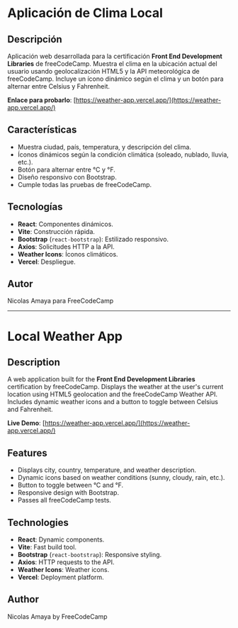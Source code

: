 # Aplicación de Clima Local

## Descripción
Aplicación web desarrollada para la certificación **Front End Development Libraries** de freeCodeCamp. Muestra el clima en la ubicación actual del usuario usando geolocalización HTML5 y la API meteorológica de freeCodeCamp. Incluye un ícono dinámico según el clima y un botón para alternar entre Celsius y Fahrenheit.

**Enlace para probarlo**: [https://weather-app.vercel.app/](https://weather-app.vercel.app/)

## Características
- Muestra ciudad, país, temperatura, y descripción del clima.
- Íconos dinámicos según la condición climática (soleado, nublado, lluvia, etc.).
- Botón para alternar entre °C y °F.
- Diseño responsivo con Bootstrap.
- Cumple todas las pruebas de freeCodeCamp.

## Tecnologías
- **React**: Componentes dinámicos.
- **Vite**: Construcción rápida.
- **Bootstrap** (`react-bootstrap`): Estilizado responsivo.
- **Axios**: Solicitudes HTTP a la API.
- **Weather Icons**: Íconos climáticos.
- **Vercel**: Despliegue.

## Autor
Nicolas Amaya para FreeCodeCamp

---

# Local Weather App

## Description
A web application built for the **Front End Development Libraries** certification by freeCodeCamp. Displays the weather at the user's current location using HTML5 geolocation and the freeCodeCamp Weather API. Includes dynamic weather icons and a button to toggle between Celsius and Fahrenheit.

**Live Demo**: [https://weather-app.vercel.app/](https://weather-app.vercel.app/)

## Features
- Displays city, country, temperature, and weather description.
- Dynamic icons based on weather conditions (sunny, cloudy, rain, etc.).
- Button to toggle between °C and °F.
- Responsive design with Bootstrap.
- Passes all freeCodeCamp tests.

## Technologies
- **React**: Dynamic components.
- **Vite**: Fast build tool.
- **Bootstrap** (`react-bootstrap`): Responsive styling.
- **Axios**: HTTP requests to the API.
- **Weather Icons**: Weather icons.
- **Vercel**: Deployment platform.

## Author
Nicolas Amaya by FreeCodeCamp